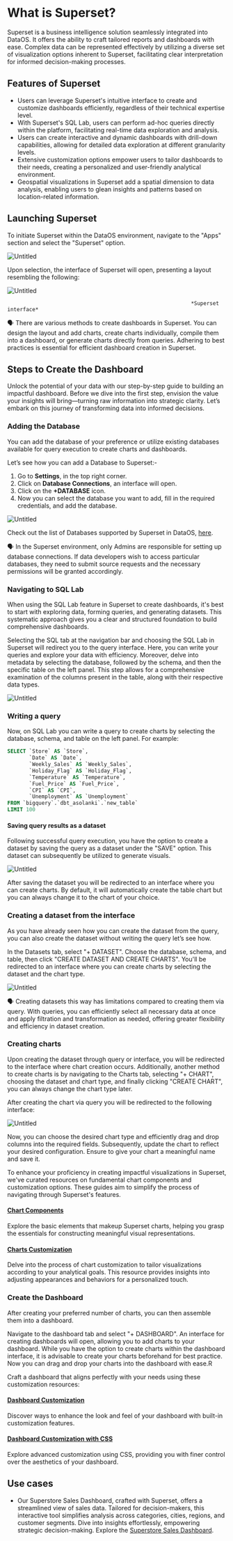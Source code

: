# What is Superset?

Superset is a business intelligence solution seamlessly integrated into DataOS. It offers the ability to craft tailored reports and dashboards with ease. Complex data can be represented effectively by utilizing a diverse set of visualization options inherent to Superset, facilitating clear interpretation for informed decision-making processes. 

## Features of Superset

- Users can leverage Superset's intuitive interface to create and customize dashboards efficiently, regardless of their technical expertise level.
- With Superset's SQL Lab, users can perform ad-hoc queries directly within the platform, facilitating real-time data exploration and analysis.
- Users can create interactive and dynamic dashboards with drill-down capabilities, allowing for detailed data exploration at different granularity levels.
- Extensive customization options empower users to tailor dashboards to their needs, creating a personalized and user-friendly analytical environment.
- Geospatial visualizations in Superset add a spatial dimension to data analysis, enabling users to glean insights and patterns based on location-related information.

## Launching Superset

To initiate Superset within the DataOS environment, navigate to the "Apps" section and select the "Superset" option. 

![Untitled](/interfaces/superset/Untitled%20(2).png)

Upon selection, the interface of Superset will open, presenting a layout resembling the following:

![Untitled](/interfaces/superset/Untitled%20(3).png)

                                                               *Superset  interface*

<aside class="callout">
🗣 There are various methods to create dashboards in Superset. You can design the layout and add charts, create charts individually, compile them into a dashboard, or generate charts directly from queries. Adhering to best practices is essential for efficient dashboard creation in Superset.

</aside>

## Steps to Create the Dashboard

Unlock the potential of your data with our step-by-step guide to building an impactful dashboard. Before we dive into the first step, envision the value your insights will bring—turning raw information into strategic clarity. Let’s embark on this journey of transforming data into informed decisions.

### **Adding the Database**

You can add the database of your preference or utilize existing databases available for query execution to create charts and dashboards.

Let’s see how you can add a Database to Superset:-

1. Go to **Settings**, in the top right corner.
2. Click on **Database Connections**, an interface will open.
3. Click on the **+DATABASE** icon.
4. Now you can select the database you want to add, fill in the required credentials, and add the database.

![Untitled](/interfaces/superset/Untitled%20(4).png)

Check out the list of Databases supported by Superset in DataOS, [here](/interfaces/superset/supported_databases.md).

<aside class="callout">
🗣 In the Superset environment, only Admins are responsible for setting up database connections. If data developers wish to access particular databases, they need to submit source requests and the necessary permissions will be granted accordingly.

</aside>

### **Navigating to SQL Lab**

When using the SQL Lab feature in Superset to create dashboards, it's best to start with exploring data, forming queries, and generating datasets. This systematic approach gives you a clear and structured foundation to build comprehensive dashboards. 

Selecting the SQL tab at the navigation bar and choosing the SQL Lab in Superset will redirect you to the query interface. Here, you can write your queries and explore your data with efficiency. Moreover, delve into metadata by selecting the database, followed by the schema, and then the specific table on the left panel. This step allows for a comprehensive examination of the columns present in the table, along with their respective data types.

![Untitled](/interfaces/superset/Untitled%20(5).png)

### **Writing a query**

Now, on SQL Lab you can write a query to create charts by selecting the database, schema, and table on the left panel. For example:

```sql
SELECT `Store` AS `Store`,
       `Date` AS `Date`,
       `Weekly_Sales` AS `Weekly_Sales`,
       `Holiday_Flag` AS `Holiday_Flag`,
       `Temperature` AS `Temperature`,
       `Fuel_Price` AS `Fuel_Price`,
       `CPI` AS `CPI`,
       `Unemployment` AS `Unemployment`
FROM `bigquery`.`dbt_asolanki`.`new_table`
LIMIT 100
```

#### **Saving query results as a dataset**

Following successful query execution, you have the option to create a dataset by saving the query as a dataset under the "SAVE" option. This dataset can subsequently be utilized to generate visuals.

![Untitled](/interfaces/superset/Untitled%20(6).png)

After saving the dataset you will be redirected to an interface where you can create charts. By default, it will automatically create the table chart but you can always change it to the chart of your choice.

### **Creating a dataset from the interface**

As you have already seen how you can create the dataset from the query, you can also create the dataset without writing the query let’s see how.

In the Datasets tab, select "+ DATASET". Choose the database, schema, and table, then click "CREATE DATASET AND CREATE CHARTS". You'll be redirected to an interface where you can create charts by selecting the dataset and the chart type. 

![Untitled](/interfaces/superset/Untitled%20(7).png)

<aside class="callout">
🗣 Creating datasets this way has limitations compared to creating them via query. With queries, you can efficiently select all necessary data at once and apply filtration and transformation as needed, offering greater flexibility and efficiency in dataset creation.

</aside>

### **Creating charts**

Upon creating the dataset through query or interface, you will be redirected to the interface where chart creation occurs. Additionally, another method to create charts is by navigating to the Charts tab, selecting "+ CHART", choosing the dataset and chart type, and finally clicking "CREATE CHART", you can always change the chart type later.

After creating the chart via query you will be redirected to the following interface:

![Untitled](/interfaces/superset/Untitled%20(8).png)

Now, you can choose the desired chart type and efficiently drag and drop columns into the required fields. Subsequently, update the chart to reflect your desired configuration. Ensure to give your chart a meaningful name and save it.

To enhance your proficiency in creating impactful visualizations in Superset, we've curated resources on fundamental chart components and customization options. These guides aim to simplify the process of navigating through Superset's features.

#### [Chart Components](../interfaces/superset/charts_components.md)

Explore the basic elements that makeup Superset charts, helping you grasp the essentials for constructing meaningful visual representations.

#### [Charts Customization](../interfaces/superset/chart_customization.md)

Delve into the process of chart customization to tailor visualizations according to your analytical goals. This resource provides insights into adjusting appearances and behaviors for a personalized touch.

### **Create the Dashboard**

After creating your preferred number of charts, you can then assemble them into a dashboard.

Navigate to the dashboard tab and select "+ DASHBOARD". An interface for creating dashboards will open, allowing you to add charts to your dashboard. While you have the option to create charts within the dashboard interface, it is advisable to create your charts beforehand for best practice. Now you can drag and drop your charts into the dashboard with ease.R

Craft a dashboard that aligns perfectly with your needs using these customization resources:

#### [Dashboard Customization](../interfaces/superset/dashboard_customization.md)

Discover ways to enhance the look and feel of your dashboard with built-in customization features.

#### [Dashboard Customization with CSS](../interfaces/superset/dashboard_customization_css.md)

Explore advanced customization using CSS, providing you with finer control over the aesthetics of your dashboard.

## Use cases

- Our Superstore Sales Dashboard, crafted with Superset, offers a streamlined view of sales data. Tailored for decision-makers, this interactive tool simplifies analysis across categories, cities, regions, and customer segments. Dive into insights effortlessly, empowering strategic decision-making. Explore the [Superstore Sales Dashboard](https://www.notion.so/Sales-Performance-Dashboard-ef10b145257c492fa63063b8456e456c?pvs=21).